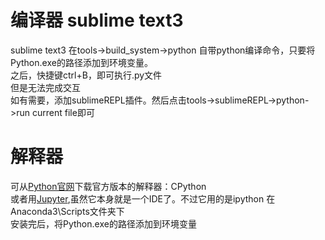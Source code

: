 # 编译器 sublime text3
sublime text3 在tools->build_system->python 自带python编译命令，只要将Python.exe的路径添加到环境变量。<br />
之后，快捷键ctrl+B，即可执行.py文件<br />
但是无法完成交互<br />
如有需要，添加sublimeREPL插件。然后点击tools->sublimeREPL->python->run current file即可

# 解释器
可从[Python官网](https://www.python.org/)下载官方版本的解释器：CPython<br />
或者用[Jupyter](https://www.anaconda.com/download/),虽然它本身就是一个IDE了。不过它用的是ipython 在Anaconda3\Scripts文件夹下<br />
安装完后，将Python.exe的路径添加到环境变量

